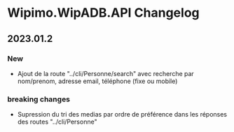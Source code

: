 # Wipimo.WipADB.API Changelog
## 2023.01.2
### New
- Ajout de la route "../cli/Personne/search" avec recherche par nom/prenom, adresse email, téléphone (fixe ou mobile)
### breaking changes
- Supression du tri des medias par ordre de préférence dans les réponses des routes "../cli/Personne"
